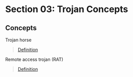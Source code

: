 # Section 03: Trojan Concepts

## Concepts
Trojan horse

> [Definition](../definitions/definitions_T.md#trojan-horse)

Remote access trojan (RAT)

> [Definition](../definitions/definitions_R.md#remote-access-trojan)
